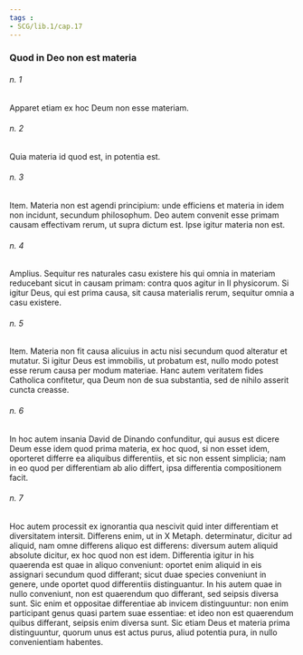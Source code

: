 ```yaml
---
tags : 
- SCG/lib.1/cap.17
---
```


### Quod in Deo non est materia

###### n. 1
Apparet etiam ex hoc Deum non esse materiam.

###### n. 2
Quia materia id quod est, in potentia est.

###### n. 3
Item. Materia non est agendi principium: unde efficiens et materia in idem non incidunt, secundum philosophum. Deo autem convenit esse primam causam effectivam rerum, ut supra dictum est. Ipse igitur materia non est.

###### n. 4
Amplius. Sequitur res naturales casu existere his qui omnia in materiam reducebant sicut in causam primam: contra quos agitur in II physicorum. Si igitur Deus, qui est prima causa, sit causa materialis rerum, sequitur omnia a casu existere.

###### n. 5
Item. Materia non fit causa alicuius in actu nisi secundum quod alteratur et mutatur. Si igitur Deus est immobilis, ut probatum est, nullo modo potest esse rerum causa per modum materiae. Hanc autem veritatem fides Catholica confitetur, qua Deum non de sua substantia, sed de nihilo asserit cuncta creasse.

###### n. 6
In hoc autem insania David de Dinando confunditur, qui ausus est dicere Deum esse idem quod prima materia, ex hoc quod, si non esset idem, oporteret differre ea aliquibus differentiis, et sic non essent simplicia; nam in eo quod per differentiam ab alio differt, ipsa differentia compositionem facit.

###### n. 7
Hoc autem processit ex ignorantia qua nescivit quid inter differentiam et diversitatem intersit. Differens enim, ut in X Metaph. determinatur, dicitur ad aliquid, nam omne differens aliquo est differens: diversum autem aliquid absolute dicitur, ex hoc quod non est idem. Differentia igitur in his quaerenda est quae in aliquo conveniunt: oportet enim aliquid in eis assignari secundum quod differant; sicut duae species conveniunt in genere, unde oportet quod differentiis distinguantur. In his autem quae in nullo conveniunt, non est quaerendum quo differant, sed seipsis diversa sunt. Sic enim et oppositae differentiae ab invicem distinguuntur: non enim participant genus quasi partem suae essentiae: et ideo non est quaerendum quibus differant, seipsis enim diversa sunt. Sic etiam Deus et materia prima distinguuntur, quorum unus est actus purus, aliud potentia pura, in nullo convenientiam habentes.

